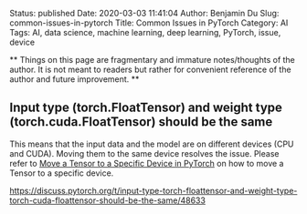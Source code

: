Status: published
Date: 2020-03-03 11:41:04
Author: Benjamin Du
Slug: common-issues-in-pytorch
Title: Common Issues in PyTorch
Category: AI
Tags: AI, data science, machine learning, deep learning, PyTorch, issue, device

**
Things on this page are fragmentary and immature notes/thoughts of the author.
It is not meant to readers but rather for convenient reference of the author and future improvement.
**

## Input type (torch.FloatTensor) and weight type (torch.cuda.FloatTensor) should be the same

This means that the input data and the model are on different devices (CPU and CUDA). 
Moving them to the same device resolves the issue.
Please refer to 
[Move a Tensor to a Specific Device in PyTorch](http://www.legendu.net/misc/blog/common-issues-in-pytorch/)
on how to move a Tensor to a specific device.

https://discuss.pytorch.org/t/input-type-torch-floattensor-and-weight-type-torch-cuda-floattensor-should-be-the-same/48633

